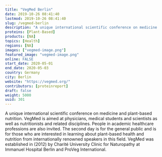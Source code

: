 ```yaml
---
title: "VegMed Berlin"
date: 2019-10-26 08:41:40
lastmod: 2019-10-26 08:41:40
slug: /vegmed-berlin
description: "A unique international scientific conference on medicine and plant-based nutrition. VegMed is aimed at physicians, medical students and scientists as well as nutritionists and related disciplines. People in academic healthcare professions are also invited. The second day is for the general public and is for those who are interested in learning about plant-based health and nutrition from internationally renowned speakers in this field. VegMed was established in (2012) by Charité University Clinic for Naturopathy at Immanuel Hospital Berlin and ProVeg International."
proteins: [Plant-Based]
products: [NA]
topics: [Health]
regions: [NA]
images: ["vegmed-image.png"]
featured_image: "vegmed-image.png"
online: FALSE
start_date: 2020-05-01
end_date: 2020-05-03
country: Germany
city: Berlin
website: "https://vegmed.org/"
contributors: [proteinreport]
draft: false
weight: 5000
uuid: 301
---
```

<p>A unique international scientific conference on medicine and plant-based nutrition. VegMed is aimed at physicians, medical students and scientists as well as nutritionists and related disciplines. People in academic healthcare professions are also invited. The second day is for the general public and is for those who are interested in learning about plant-based health and nutrition from internationally renowned speakers in this field. VegMed was established in (2012) by Charité University Clinic for Naturopathy at Immanuel Hospital Berlin and ProVeg International.</p>
